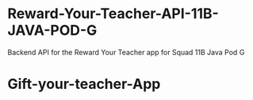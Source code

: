 # Reward-Your-Teacher-API-11B-JAVA-POD-G
Backend API for the Reward Your Teacher app for Squad 11B Java Pod G
# Gift-your-teacher-App

